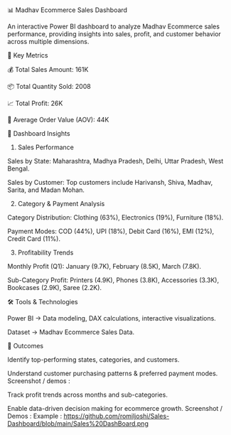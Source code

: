 📊 Madhav Ecommerce Sales Dashboard

An interactive Power BI dashboard to analyze Madhav Ecommerce sales performance, providing insights into sales, profit, and customer behavior across multiple dimensions.

🔑 Key Metrics

💰 Total Sales Amount: 161K

📦 Total Quantity Sold: 2008

📈 Total Profit: 26K

🛒 Average Order Value (AOV): 44K

📂 Dashboard Insights
1. Sales Performance

Sales by State: Maharashtra, Madhya Pradesh, Delhi, Uttar Pradesh, West Bengal.

Sales by Customer: Top customers include Harivansh, Shiva, Madhav, Sarita, and Madan Mohan.

2. Category & Payment Analysis

Category Distribution: Clothing (63%), Electronics (19%), Furniture (18%).

Payment Modes: COD (44%), UPI (18%), Debit Card (16%), EMI (12%), Credit Card (11%).

3. Profitability Trends

Monthly Profit (Q1): January (9.7K), February (8.5K), March (7.8K).

Sub-Category Profit: Printers (4.9K), Phones (3.8K), Accessories (3.3K), Bookcases (2.9K), Saree (2.2K).

🛠 Tools & Technologies

Power BI → Data modeling, DAX calculations, interactive visualizations.

Dataset → Madhav Ecommerce Sales Data.

🚀 Outcomes

Identify top-performing states, categories, and customers.

Understand customer purchasing patterns & preferred payment modes.
Screenshot / demos :


Track profit trends across months and sub-categories.

Enable data-driven decision making for ecommerce growth.
Screenshot / Demos :
Example : https://github.com/romiljoshi/Sales-Dashboard/blob/main/Sales%20DashBoard.png
